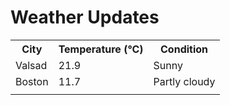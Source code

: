 # Weather Updates

<!-- WEATHER-UPDATE-START -->
<table><tr><th>City</th><th>Temperature (°C)</th><th>Condition</th></tr><tr><td>Valsad</td><td>21.9</td><td>Sunny</td></tr><tr><td>Boston</td><td>11.7</td><td>Partly cloudy</td></tr><tr><td></td><td></td><td></td></tr></table>
<!-- WEATHER-UPDATE-END -->
